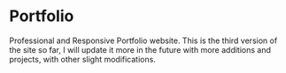 # Portfolio
Professional and Responsive Portfolio website.
This is the third version of the site so far, I will update it more in the future with more additions and projects, with other slight modifications.
